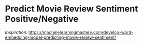 # Predict Movie Review Sentiment Positive/Negative

_Inspiration:_ https://machinelearningmastery.com/develop-word-embedding-model-predicting-movie-review-sentiment/
